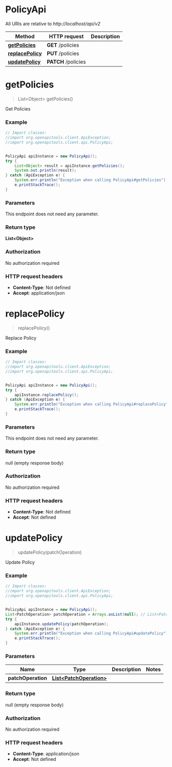 # PolicyApi

All URIs are relative to *http://localhost/api/v2*

Method | HTTP request | Description
------------- | ------------- | -------------
[**getPolicies**](PolicyApi.md#getPolicies) | **GET** /policies | 
[**replacePolicy**](PolicyApi.md#replacePolicy) | **PUT** /policies | 
[**updatePolicy**](PolicyApi.md#updatePolicy) | **PATCH** /policies | 


<a name="getPolicies"></a>
# **getPolicies**
> List&lt;Object&gt; getPolicies()



Get Policies

### Example
```java
// Import classes:
//import org.openapitools.client.ApiException;
//import org.openapitools.client.api.PolicyApi;


PolicyApi apiInstance = new PolicyApi();
try {
    List<Object> result = apiInstance.getPolicies();
    System.out.println(result);
} catch (ApiException e) {
    System.err.println("Exception when calling PolicyApi#getPolicies");
    e.printStackTrace();
}
```

### Parameters
This endpoint does not need any parameter.

### Return type

**List&lt;Object&gt;**

### Authorization

No authorization required

### HTTP request headers

 - **Content-Type**: Not defined
 - **Accept**: application/json

<a name="replacePolicy"></a>
# **replacePolicy**
> replacePolicy()



Replace Policy

### Example
```java
// Import classes:
//import org.openapitools.client.ApiException;
//import org.openapitools.client.api.PolicyApi;


PolicyApi apiInstance = new PolicyApi();
try {
    apiInstance.replacePolicy();
} catch (ApiException e) {
    System.err.println("Exception when calling PolicyApi#replacePolicy");
    e.printStackTrace();
}
```

### Parameters
This endpoint does not need any parameter.

### Return type

null (empty response body)

### Authorization

No authorization required

### HTTP request headers

 - **Content-Type**: Not defined
 - **Accept**: Not defined

<a name="updatePolicy"></a>
# **updatePolicy**
> updatePolicy(patchOperation)



Update Policy

### Example
```java
// Import classes:
//import org.openapitools.client.ApiException;
//import org.openapitools.client.api.PolicyApi;


PolicyApi apiInstance = new PolicyApi();
List<PatchOperation> patchOperation = Arrays.asList(null); // List<PatchOperation> | 
try {
    apiInstance.updatePolicy(patchOperation);
} catch (ApiException e) {
    System.err.println("Exception when calling PolicyApi#updatePolicy");
    e.printStackTrace();
}
```

### Parameters

Name | Type | Description  | Notes
------------- | ------------- | ------------- | -------------
 **patchOperation** | [**List&lt;PatchOperation&gt;**](List.md)|  |

### Return type

null (empty response body)

### Authorization

No authorization required

### HTTP request headers

 - **Content-Type**: application/json
 - **Accept**: Not defined

